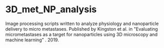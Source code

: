 # 3D_met_NP_analysis
Image processing scripts written to analyze physiology and nanoparticle delivery to micro metastases. Published by Kingston et al. in "Evaluating micrometastases as a target for nanoparticles using 3D microscopy and machine learning” . 2019. 
